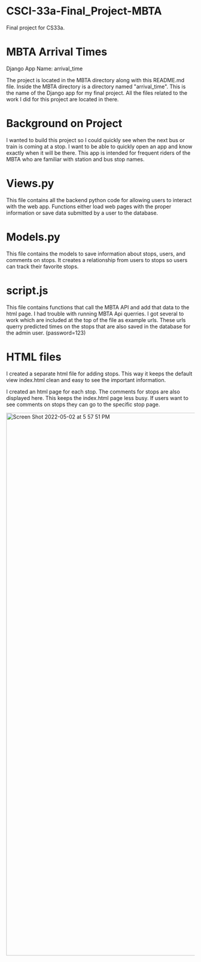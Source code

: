 # CSCI-33a-Final_Project-MBTA
Final project for CS33a. 

# MBTA Arrival Times

Django App Name:
arrival_time

The project is located in the MBTA directory along with this README.md file. Inside the MBTA directory is a directory named "arrival_time". 
This is the name of the Django app for my final project. All the files related to the work I did for this project are located in there. 

# Background on Project
I wanted to build this project so I could quickly see when the next bus or train is coming at a stop. I want to be able to quickly open an app and know exactly
when it will be there. This app is intended for frequent riders of the MBTA who are familiar with station and bus stop names.

# Views.py
This file contains all the backend python code for allowing users to interact with the web app. Functions either load web pages with 
the proper information or save data submitted by a user to the database. 


# Models.py
This file contains the models to save information about stops, users, and comments on stops. 
It creates a relationship from users to stops so users can track their favorite stops. 

# script.js
This file contains functions that call the MBTA API and add that data to the html page. 
I had trouble with running MBTA Api querries. I got several to work which are included at the top of the file as example urls. 
These urls querry predicted times on the stops that are also saved in the database for the admin user. (password=123)


# HTML files
I created a separate html file for adding stops. This way it keeps the default view index.html clean and easy to see the important information. 

I created an html page for each stop. The comments for stops are also displayed here. This keeps the index.html page less busy. If users want to see comments on stops they can go to the specific stop page. 

<img width="1448" alt="Screen Shot 2022-05-02 at 5 57 51 PM" src="https://user-images.githubusercontent.com/47441158/166334123-affac89b-5e67-4c75-9ac9-eee58dfb6307.png">
